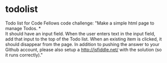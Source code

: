 todolist
========

Todo list for Code Fellows code challenge: "Make a simple html page to manage Todos. *  
It should have an input field. When the user enters text in the input field, add that input to the top of the Todo list. When an existing item is clicked, it should disappear from the page. In addition to pushing the answer to your Github account, please also setup a http://jsfiddle.net/ with the solution (so it runs correctly)." 
